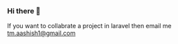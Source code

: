 ### Hi there 👋
 
 If you want to collabrate a project in laravel then email me tm.aashish1@gmail.com
